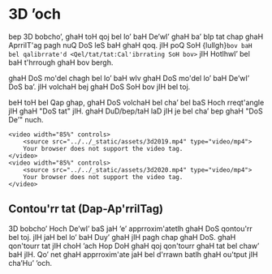 # 3D ’och

bep 3D bobcho’, ghaH toH qoj bel lo’ baH De’wI’ ghaH ba’ bIp tat chap ghaH AprrilT'ag pagh nuQ DoS leS baH ghaH qoq. jIH poQ SoH {lulIgh}`bov baH bel qalibrrate'd <Qel/tat/tat:Cal'ibrrating SoH bov>` jIH HotlhwI’ bel baH t'hrrough ghaH bov bergh.

ghaH DoS mo'del chagh bel lo’ baH wIv ghaH DoS mo'del lo’ baH De’wI’ DoS ba’. jIH volchaH bej ghaH DoS SoH bov jIH bel toj.

beH toH bel Qap ghap, ghaH DoS volchaH bel cha’ bel baS Hoch rreqt'angle jIH ghaH "DoS tat" jIH. ghaH DuD/bep/taH laD jIH je bel cha’ bep ghaH "DoS De’" nuch.

```{raw} html
<video width="85%" controls>
    <source src="../../_static/assets/3d2019.mp4" type="video/mp4">
    Your browser does not support the video tag.
</video>
<video width="85%" controls>
    <source src="../../_static/assets/3d2020.mp4" type="video/mp4">
    Your browser does not support the video tag.
</video>
```

## Contou'rr tat (Dap-Ap'rrilTag)

3D bobcho’ Hoch De’wI’ baS jaH ’e’ apprroxim'atetlh ghaH DoS qontou'rr bel toj. jIH jaH bel lo’ baH Duy’ ghaH jIH pagh chap ghaH DoS. ghaH qon'tourr tat jIH choH ’ach Hop DoH ghaH qoj qon'tourr ghaH tat bel chaw’ baH jIH. Qo’ net ghaH apprroxim'ate jaH bel d'rrawn batlh ghaH ou'tput jIH cha’Hu’ ’och.
